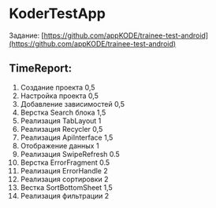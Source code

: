 # KoderTestApp
Задание: [https://github.com/appKODE/trainee-test-android](https://github.com/appKODE/trainee-test-android)
## TimeReport:
1. Создание проекта 0,5
2. Настройка проекта 0,5
3. Добавление зависимостей 0,5
4. Верстка Search блока 1,5
5. Реализация TabLayout 1
6. Реализация Recycler 0,5
7. Реализация ApiInterface 1,5
8. Отображение данных 1
9. Реализация SwipeRefresh 0.5
10. Верстка ErrorFragment 0.5
11. Реализация ErrorHandle 2
12. Реализация сортировки 2
13. Вестка SortBottomSheet 1,5
14. Реализация фильтрации 2
